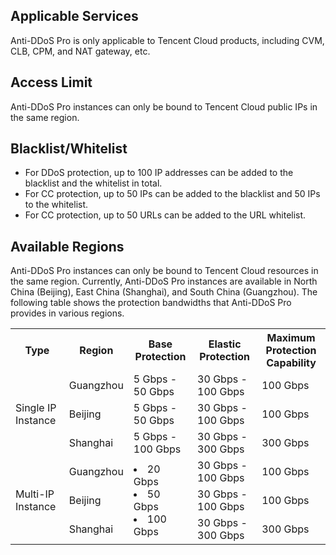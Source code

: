 ## Applicable Services
Anti-DDoS Pro is only applicable to Tencent Cloud products, including CVM, CLB, CPM, and NAT gateway, etc.

## Access Limit
Anti-DDoS Pro instances can only be bound to Tencent Cloud public IPs in the same region.

## Blacklist/Whitelist
- For DDoS protection, up to 100 IP addresses can be added to the blacklist and the whitelist in total.
- For CC protection, up to 50 IPs can be added to the blacklist and 50 IPs to the whitelist.
- For CC protection, up to 50 URLs can be added to the URL whitelist.

## Available Regions
Anti-DDoS Pro instances can only be bound to Tencent Cloud resources in the same region. Currently, Anti-DDoS Pro instances are available in North China (Beijing), East China (Shanghai), and South China (Guangzhou).
The following table shows the protection bandwidths that Anti-DDoS Pro provides in various regions.
<table>
     <tr>
         <th>Type</th>  
         <th>Region</th>  
         <th>Base Protection</th>  
         <th>Elastic Protection</th> 
		 <th>Maximum Protection Capability</th> 
     </tr>
	 <tr>
         <td   rowspan="3">Single IP Instance</td>  
         <td>Guangzhou</td>  
         <td>5 Gbps - 50 Gbps</td>  
         <td>30 Gbps - 100 Gbps</td>
		 <td>100 Gbps</td>
     </tr> 
	 <tr>
         <td>Beijing</td>  
         <td>5 Gbps - 50 Gbps</td>  
         <td>30 Gbps - 100 Gbps</td>
		 <td>100 Gbps</td>
     </tr>
	 <tr>
         <td>Shanghai</td>  
         <td>5 Gbps - 100 Gbps</td>  
         <td>30 Gbps - 300 Gbps</td>
		 <td>300 Gbps</td>
     </tr>
     </tr>
	 <tr>
         <td   rowspan="3">Multi-IP Instance</td>  
         <td>Guangzhou</td>  
         <td   rowspan="3"><li>20 Gbps</li><li>50 Gbps</li><li>100 Gbps</li></td>  
         <td>30 Gbps - 100 Gbps</td>
		 <td>100 Gbps</td>
     </tr> 
	 <tr>
         <td>Beijing</td>  
         <td>30 Gbps - 100 Gbps</td>
		 <td>100 Gbps</td>
     </tr>
	 <tr>
         <td>Shanghai</td>
         <td>30 Gbps - 300 Gbps</td>
		 <td>300 Gbps</td>
    </tr>
		
		 
</table>
